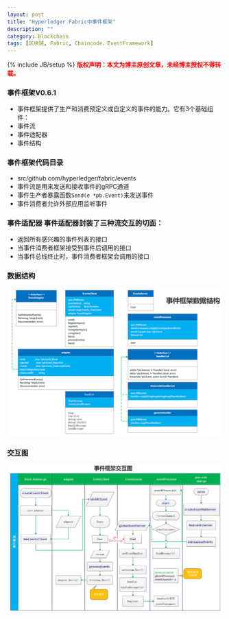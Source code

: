 ```yaml
---
layout: post
title: "Hyperledger Fabric中事件框架"
description: ""
category: Blockchain 
tags: [区块链, Fabric, Chaincode，EventFramework]
---
```

{% include JB/setup %}
**<font color="red">版权声明：本文为博主原创文章，未经博主授权不得转载。</font>**

### 事件框架V0.6.1
- 事件框架提供了生产和消费预定义或自定义的事件的能力。它有3个基础组件：
- 事件流
- 事件适配器
- 事件结构

### 事件框架代码目录
  - src/github.com/hyperledger/fabric/events
  - 事件流是用来发送和接收事件的gRPC通道
  - 事件生产者暴露函数`Send(e *pb.Event)`来发送事件
  - 事件消费者允许外部应用监听事件

### 事件适配器 事件适配器封装了三种流交互的切面：
  - 返回所有感兴趣的事件列表的接口
  - 当事件消费者框架接受到事件后调用的接口
  - 当事件总线终止时，事件消费者框架会调用的接口

### 数据结构
![PBFT](/upload/2017/eventFrameworkDataStructure.png)

### 交互图
![PBFT](/upload/2017/eventFrameworkInteraction.png)



